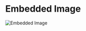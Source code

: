 # Embedded Image

![Embedded Image](https://drive.google.com/uc?export=view&id=1Seu2i29m-cTW5vF4ub-OW04vNyn-Q9QZ)
